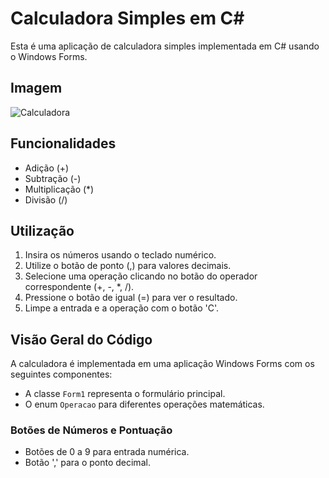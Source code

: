 # Calculadora Simples em C#

Esta é uma aplicação de calculadora simples implementada em C# usando o Windows Forms.

## Imagem

![Calculadora](https://github.com/LuanEvangelista/Calculadora-Scharp/assets/82175827/c4aab834-2fb5-4d1a-acdf-8f647599d021)

## Funcionalidades

- Adição (+)
- Subtração (-)
- Multiplicação (*)
- Divisão (/)

## Utilização

1. Insira os números usando o teclado numérico.
2. Utilize o botão de ponto (,) para valores decimais.
3. Selecione uma operação clicando no botão do operador correspondente (+, -, *, /).
4. Pressione o botão de igual (=) para ver o resultado.
5. Limpe a entrada e a operação com o botão 'C'.

## Visão Geral do Código

A calculadora é implementada em uma aplicação Windows Forms com os seguintes componentes:

- A classe `Form1` representa o formulário principal.
- O enum `Operacao` para diferentes operações matemáticas.

### Botões de Números e Pontuação

- Botões de 0 a 9 para entrada numérica.
- Botão ',' para o ponto decimal.


